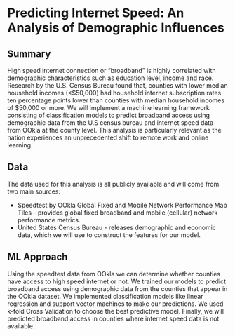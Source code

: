 # Predicting Internet Speed: An Analysis of Demographic Influences

## Summary
High speed internet connection or “broadband” is highly correlated with demographic
characteristics such as education level, income and race. Research by the U.S. Census Bureau
found that, counties with lower median household incomes (<$50,000) had household internet
subscription rates ten percentage points lower than counties with median household incomes of
$50,000 or more. We will implement a machine learning framework consisting of classification
models to predict broadband access using demographic data from the U.S census bureau and
internet speed data from OOkla at the county level. This analysis is particularly relevant as the
nation experiences an unprecedented shift to remote work and online learning.

## Data
The data used for this analysis is all publicly available and will come from two main sources:
* Speedtest by OOkla Global Fixed and Mobile Network Performance Map Tiles - provides global fixed broadband and mobile (cellular) network performance metrics.
* United States Census Bureau - releases demographic and economic data, which we will use to construct the features for our model.

## ML Approach
Using the speedtest data from OOkla we can determine whether counties have access to high speed internet or not. We trained our models to predict broadband access using demographic data from the counties that appear in the OOkla dataset. 
We implemented classification models like linear regression and support vector machines to make our predictions. We used k-fold Cross Validation to choose the best predictive model. Finally, we will predicted broadband access in counties where internet speed data is not available.


